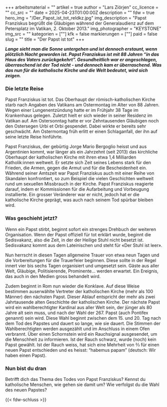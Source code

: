 +++
arbeitsmaterial = ""
artikel = true
author = "Lars Ziörjen"
cc_licence = ""
cc_src = ""
date = 2025-04-23T01:00:00Z
description = ""
fdw = true
hero_img = "/Der_Papst_ist_tot_reldkz.jpg"
img_description = "Papst Franziskus begrüßt die Gläubigen während der Generalaudienz auf dem Petersplatz im Vatikan, 2. Oktober 2013."
img_photographer = "KEYSTONE"
img_src = ""
kategorien = [""]
kfk = false
markierungen = [""]
paid = false
slug = ""
title = "Der Papst ist tot"
+++

**_Lange sieht man die Sonne untergehen und ist dennoch erstaunt, wenn plötzlich Nacht geworden ist. Papst Franziskus ist mit 88 Jahren “in das Haus des Vaters zurückgekehrt”. Gesundheitlich war er angeschlagen, überraschend ist der Tod nicht - und dennoch kam er überraschend. Was das nun für die katholische Kirche und die Welt bedeutet, wird sich zeigen._**

### Die letzte Reise

Papst Franziskus ist tot. Das Oberhaupt der römisch-katholischen Kirche starb nach Angaben des Vatikans am Ostermontag im Alter von 88 Jahren. Wegen einer Lungenentzündung hatte er im Frühjahr 38 Tage im Krankenhaus gelegen. Zuletzt hielt er sich wieder in seiner Residenz im Vatikan auf. Am Ostersonntag hatte er vor Zehntausenden Gläubigen noch den Ostersegen Urbi et Orbi gespendet. Dabei wirkte er bereits sehr geschwächt. Am Ostermontag früh erlitt er einen Schlaganfall, der ihn auf seine letzte Reise hinführte. 

Papst Franziskus, der gebürtig Jorge Mario Bergoglio heisst und aus Argentinien kommt, war länger als ein Jahrzehnt (seit 2013) das kirchliche Oberhaupt der katholischen Kirche mit ihren etwa 1,4 Milliarden Katholik:innen weltweit. Er setzte sich Zeit seines Lebens stark für den Frieden, die Armen, gegen die Armut und für die Bescheidenheit ein. Während seiner Amtszeit war Papst Franziskus auch mit einer Reihe von Skandalen konfrontiert, so zum Beispiel die vielen Geschichten weltweit rund um sexuellen Missbrauch in der Kirche. Papst Franziskus reagierte darauf, indem er Kommissionen für die Aufarbeitung und Vorbeugung installierte. Ein grosser Veränderer war er nicht, jedoch hat er die katholische Kirche geprägt, was auch nach seinem Tod spürbar bleiben wird. 

### Was geschieht jetzt?

Wenn ein Papst stirbt, beginnt sofort ein strenges Drehbuch der weiteren Organisation. Wenn der Papst offiziell für tot erklärt wurde, beginnt die Sedisvakanz, also die Zeit, in der der Heilige Stuhl nicht besetzt ist. Sedisvakanz kommt aus dem Lateinischen und steht für «Der Stuhl ist leer».

Nun herrscht in diesen Tagen allgemeine Trauer von etwa neun Tagen und die Vorbereitungen für die Trauerfeier beginnen. Diese sollte in der Regel innert vier bis sechs Tagen organisiert und umgesetzt sein. Gäste aus aller Welt, Gläubige, Politisierende, Prominente… werden erwartet. Ein Ereignis, das auch in den Medien gross behandelt wird. 

Zudem beginnt in Rom nun wieder die Konklave. Auf diese Weise bestimmen auserwählte Vertreter der katholischen Kirche (mehr als 100 Männer) den nächsten Papst. Dieser Ablauf entspricht der mehr als zwei Jahrtausende alten Geschichte der katholischen Kirche. Der nächste Papst wird ein wahlberechtigter Kardinal aus aller Welt sein, der jünger als 80 Jahre alt sein muss, und nach der Wahl der 267. Papst (auch Pontifex genannt) sein wird. Diese Wahl beginnt zwischen dem 15. und 20. Tag nach dem Tod des Papstes und dauert so lange, wie sie dauert. Die Stimmen der Wahlberechtigten werden ausgezählt und im Anschluss in einem Ofen verbrannt. Über einen Schornstein wird ein Rauchsignal ausgesendet, um die Menschheit zu informieren. Ist der Rauch schwarz, wurde (noch) kein Papst gewählt. Ist der Rauch weiss, hat sich eine Mehrheit von ⅔ für einen neuen Papst entschieden und es heisst: “habemus papam” (deutsch: Wir haben einen Papst).

### Nun bist du dran

Betrifft dich das Thema des Todes von Papst Franziskus? Kennst du katholische Menschen, wie gehen sie damit um? Wie verfolgst du die Wahl des neuen Papstes?

{{< fdw-schluss >}}
